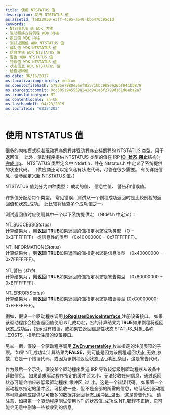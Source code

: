 ```yaml
---
title: 使用 NTSTATUS 值
description: 使用 NTSTATUS 值
ms.assetid: fe823930-e3ff-4c95-a640-bb6470c95d1d
keywords:
- NTSTATUS 值 WDK 内核
- 驱动程序支持例程 WDK 内核
- 返回值 WDK 内核
- 测试返回值 WDK NTSTATUS 值
- 成功值 WDK NTSTATUS 值
- 信息性值 WDK NTSTATUS 值
- 警告 WDK NTSTATUS 值
- 错误值 WDK NTSTATUS 值
- 状态信息 WDK NTSTATUS 值
- 检查返回值
ms.date: 06/16/2017
ms.localizationpriority: medium
ms.openlocfilehash: 57935e7980e5aef8a571bbc9b80e26bf841bb879
ms.sourcegitcommit: 0cc5051945559a242d941a6f2799d161d8eba2a7
ms.translationtype: MT
ms.contentlocale: zh-CN
ms.lasthandoff: 04/23/2019
ms.locfileid: "63354203"
---
```

# <a name="using-ntstatus-values"></a>使用 NTSTATUS 值





很多的内核模式[标准驱动程序例程](https://docs.microsoft.com/windows-hardware/drivers/kernel/introduction-to-standard-driver-routines)并[驱动程序支持例程](https://msdn.microsoft.com/library/windows/hardware/ff563889)的 NTSTATUS 类型，用于返回值。 此外，驱动程序提供 NTSTATUS 类型的值在 IRP [ **IO\_状态\_阻止**](https://msdn.microsoft.com/library/windows/hardware/ff550671)结构时[完成 Irp](completing-irps.md)。 NTSTATUS 类型定义中 Ntdef.h，并在 Ntstatus.h 中定义了系统提供的状态代码。 （供应商还可以定义私有状态代码，尽管在很少需要。 有关详细信息，请参阅[定义新 NTSTATUS 值](defining-new-ntstatus-values.md)。)

NTSTATUS 值划分为四种类型： 成功的值、 信息性值、 警告和错误值。

许多值分配给每个类型。 常见错误，测试从一个例程成功返回时是比较例程的返回值和状态\_成功。 此比较将检查多个成功值之一。

测试返回值时应使用其中一个以下系统提供宏 （Ntdef.h 中定义）：

<a href="" id="nt-success-status-"></a>NT\_SUCCESS(*Status*)  
计算结果为 **，则返回 TRUE**如果返回的值指定*状态*成功类型 （0 − 0x3FFFFFFF） 或信息性的类型 （0x40000000 − 0x7FFFFFFF）。

<a href="" id="nt-information-status-"></a>NT\_INFORMATION(*Status*)  
计算结果为 **，则返回 TRUE**如果返回的值指定*状态*是信息类型 （0x40000000 − 0x7FFFFFFF）。

<a href="" id="nt-warning-status-"></a>NT\_警告 (*状态*)  
计算结果为 **，则返回 TRUE**如果返回的值指定*状态*是警告类型 （0x80000000 − 0xBFFFFFFF）。

<a href="" id="nt-error-status-"></a>NT\_ERROR(*Status*)  
计算结果为 **，则返回 TRUE**如果返回的值指定*状态*是错误类型 (0xC0000000-0xFFFFFFFF)。

例如，假设一个驱动程序调用[ **IoRegisterDeviceInterface** ](https://msdn.microsoft.com/library/windows/hardware/ff549506)注册设备接口。 如果该驱动程序会检查返回值使用 NT\_成功宏，宏的计算结果为**TRUE**如果例程将返回状态\_成功后，指示没有错误，或如果它返回信息性状态 STATUS\_对象\_名称\_EXISTS，指示已注册的设备接口。

另举一例，假设一个驱动程序调用[ **ZwEnumerateKey** ](https://msdn.microsoft.com/library/windows/hardware/ff566447)枚举指定的注册表项的子项。 如果 NT\_成功宏计算结果为**FALSE**，则可能是因为该例程返回状态\_无效\_参数，它是一个错误代码，或因为该例程返回状态\_否\_详细\_条目，这是警告代码。

作为最后一个示例，假设某个驱动程序发送 IRP 导致较低级别驱动程序从设备中读取信息。 如果请求驱动程序指定的缓冲区太小，无法接收任何信息，通过返回状态可能会响应较低级驱动程序\_缓冲区\_过\_小，这是一个错误代码。 如果第一个驱动程序指定的缓冲区，可接收一些，但不是全部的所需的信息，较低级别驱动程序可能会响应提供尽可能多的数据并返回状态\_缓冲区\_溢出，这是警告代码。 请注意，如果第一个驱动程序测试使用 NT 的状态值\_成功或 NT\_错误不正确，它可能会无意中删除一些接收到的信息。

 

 




